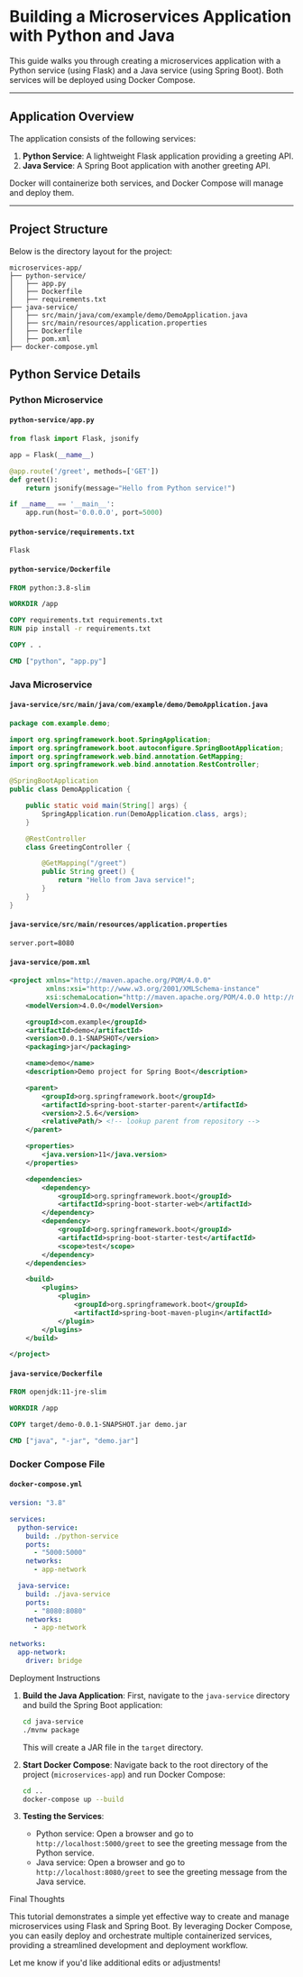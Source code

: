 # Building a Microservices Application with Python and Java

This guide walks you through creating a microservices application with a Python service (using Flask) and a Java service (using Spring Boot). Both services will be deployed using Docker Compose.

---

## Application Overview

The application consists of the following services:

1. **Python Service**: A lightweight Flask application providing a greeting API.
2. **Java Service**: A Spring Boot application with another greeting API.

Docker will containerize both services, and Docker Compose will manage and deploy them.

---

## Project Structure

Below is the directory layout for the project:

```
microservices-app/
├── python-service/
│   ├── app.py
│   ├── Dockerfile
│   ├── requirements.txt
├── java-service/
│   ├── src/main/java/com/example/demo/DemoApplication.java
│   ├── src/main/resources/application.properties
│   ├── Dockerfile
│   ├── pom.xml
├── docker-compose.yml
```

## Python Service Details

### Python Microservice

#### `python-service/app.py`

```python
from flask import Flask, jsonify

app = Flask(__name__)

@app.route('/greet', methods=['GET'])
def greet():
    return jsonify(message="Hello from Python service!")

if __name__ == '__main__':
    app.run(host='0.0.0.0', port=5000)
```

#### `python-service/requirements.txt`

```
Flask
```

#### `python-service/Dockerfile`

```dockerfile
FROM python:3.8-slim

WORKDIR /app

COPY requirements.txt requirements.txt
RUN pip install -r requirements.txt

COPY . .

CMD ["python", "app.py"]
```

### Java Microservice

#### `java-service/src/main/java/com/example/demo/DemoApplication.java`

```java
package com.example.demo;

import org.springframework.boot.SpringApplication;
import org.springframework.boot.autoconfigure.SpringBootApplication;
import org.springframework.web.bind.annotation.GetMapping;
import org.springframework.web.bind.annotation.RestController;

@SpringBootApplication
public class DemoApplication {

    public static void main(String[] args) {
        SpringApplication.run(DemoApplication.class, args);
    }

    @RestController
    class GreetingController {

        @GetMapping("/greet")
        public String greet() {
            return "Hello from Java service!";
        }
    }
}
```

#### `java-service/src/main/resources/application.properties`

```properties
server.port=8080
```

#### `java-service/pom.xml`

```xml
<project xmlns="http://maven.apache.org/POM/4.0.0"
         xmlns:xsi="http://www.w3.org/2001/XMLSchema-instance"
         xsi:schemaLocation="http://maven.apache.org/POM/4.0.0 http://maven.apache.org/xsd/maven-4.0.0.xsd">
    <modelVersion>4.0.0</modelVersion>

    <groupId>com.example</groupId>
    <artifactId>demo</artifactId>
    <version>0.0.1-SNAPSHOT</version>
    <packaging>jar</packaging>

    <name>demo</name>
    <description>Demo project for Spring Boot</description>

    <parent>
        <groupId>org.springframework.boot</groupId>
        <artifactId>spring-boot-starter-parent</artifactId>
        <version>2.5.6</version>
        <relativePath/> <!-- lookup parent from repository -->
    </parent>

    <properties>
        <java.version>11</java.version>
    </properties>

    <dependencies>
        <dependency>
            <groupId>org.springframework.boot</groupId>
            <artifactId>spring-boot-starter-web</artifactId>
        </dependency>
        <dependency>
            <groupId>org.springframework.boot</groupId>
            <artifactId>spring-boot-starter-test</artifactId>
            <scope>test</scope>
        </dependency>
    </dependencies>

    <build>
        <plugins>
            <plugin>
                <groupId>org.springframework.boot</groupId>
                <artifactId>spring-boot-maven-plugin</artifactId>
            </plugin>
        </plugins>
    </build>

</project>
```

#### `java-service/Dockerfile`

```dockerfile
FROM openjdk:11-jre-slim

WORKDIR /app

COPY target/demo-0.0.1-SNAPSHOT.jar demo.jar

CMD ["java", "-jar", "demo.jar"]
```

### Docker Compose File

#### `docker-compose.yml`

```yaml
version: "3.8"

services:
  python-service:
    build: ./python-service
    ports:
      - "5000:5000"
    networks:
      - app-network

  java-service:
    build: ./java-service
    ports:
      - "8080:8080"
    networks:
      - app-network

networks:
  app-network:
    driver: bridge
```

Deployment Instructions

1. **Build the Java Application**: First, navigate to the `java-service` directory and build the Spring Boot application:

   ```bash
   cd java-service
   ./mvnw package
   ```

   This will create a JAR file in the `target` directory.

2. **Start Docker Compose**: Navigate back to the root directory of the project (`microservices-app`) and run Docker Compose:

   ```bash
   cd ..
   docker-compose up --build
   ```

3. **Testing the Services**:
   - Python service: Open a browser and go to `http://localhost:5000/greet` to see the greeting message from the Python service.
   - Java service: Open a browser and go to `http://localhost:8080/greet` to see the greeting message from the Java service.

Final Thoughts

This tutorial demonstrates a simple yet effective way to create and manage microservices using Flask and Spring Boot. By leveraging Docker Compose, you can easily deploy and orchestrate multiple containerized services, providing a streamlined development and deployment workflow.

Let me know if you'd like additional edits or adjustments!
